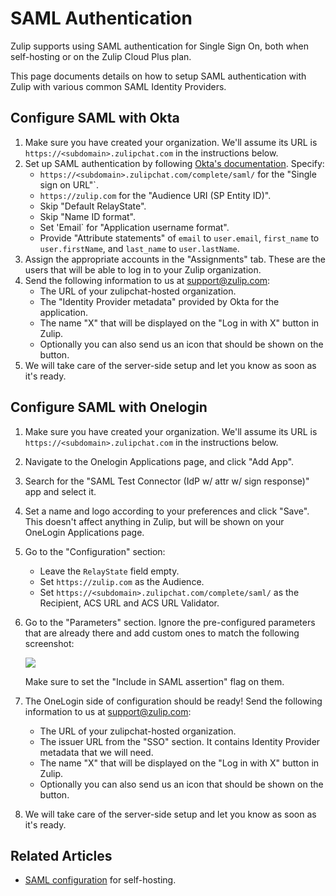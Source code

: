 # SAML Authentication

Zulip supports using SAML authentication for Single Sign On, both when
self-hosting or on the Zulip Cloud Plus plan.

This page documents details on how to setup SAML authentication with
Zulip with various common SAML Identity Providers.

## Configure SAML with Okta

1. Make sure you have created your organization. We'll assume its URL is
   `https://<subdomain>.zulipchat.com` in the instructions below.
1. Set up SAML authentication by following
   [Okta's documentation](https://developer.okta.com/docs/guides/saml-application-setup/overview/).
   Specify:
     * `https://<subdomain>.zulipchat.com/complete/saml/` for the "Single sign on URL"`.
     * `https://zulip.com` for the "Audience URI (SP Entity ID)".
     * Skip "Default RelayState".
     * Skip "Name ID format".
     * Set 'Email` for "Application username format".
     * Provide "Attribute statements" of `email` to `user.email`,
       `first_name` to `user.firstName`, and `last_name` to `user.lastName`.
1. Assign the appropriate accounts in the "Assignments" tab. These are the users
   that will be able to log in to your Zulip organization.
1. Send the following information to us at support@zulip.com:
     * The URL of your zulipchat-hosted organization.
     * The "Identity Provider metadata" provided by Okta for the application.
     * The name "X" that will be displayed on the "Log in with X" button in Zulip.
     * Optionally you can also send us an icon that should be shown on the button.
1. We will take care of the server-side setup and let you know as soon as it's ready.

## Configure SAML with Onelogin

1. Make sure you have created your organization. We'll assume its URL is
   `https://<subdomain>.zulipchat.com` in the instructions below.
1. Navigate to the Onelogin Applications page, and click "Add App".
1. Search for the "SAML Test Connector (IdP w/ attr w/ sign response)" app and select it.
1. Set a name and logo according to your preferences and click "Save". This doesn't affect anything in Zulip,
   but will be shown on your OneLogin Applications page.
1. Go to the "Configuration" section:
    * Leave the `RelayState` field empty.
    * Set `https://zulip.com` as the Audience.
    * Set `https://<subdomain>.zulipchat.com/complete/saml/` as the Recipient, ACS URL
      and ACS URL Validator.
1. Go to the "Parameters" section. Ignore the pre-configured parameters that are already there
   and add custom ones to match the following screenshot:

    ![](/static/images/help/onelogin_parameters.png)

    Make sure to set the "Include in SAML assertion" flag on them.

1. The OneLogin side of configuration should be ready!
   Send the following information to us at support@zulip.com:
     * The URL of your zulipchat-hosted organization.
     * The issuer URL from the "SSO" section. It contains Identity Provider metadata that we will need.
     * The name "X" that will be displayed on the "Log in with X" button in Zulip.
     * Optionally you can also send us an icon that should be shown on the button.
1. We will take care of the server-side setup and let you know as soon as it's ready.

## Related Articles

* [SAML configuration][saml-readthedocs] for self-hosting.

[saml-readthedocs]: https://zulip.readthedocs.io/en/stable/production/authentication-methods.html#saml
